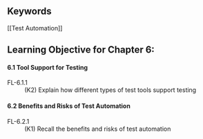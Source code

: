 ## Keywords

[[Test Automation]]

## Learning Objective for Chapter 6:

#### 6.1 Tool Support for Testing
<dl>
	<dt>FL-6.1.1</dt>
	<dd>(K2) Explain how different types of test tools support testing</dd>
</dl>

#### 6.2 Benefits and Risks of Test Automation
<dl>
	<dt>FL-6.2.1</dt>
	<dd>(K1) Recall the benefits and risks of test automation</dd>
</dl>